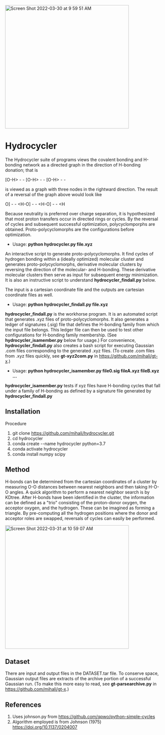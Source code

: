 <img width="400" alt="Screen Shot 2022-03-30 at 9 59 51 AM" src="https://user-images.githubusercontent.com/10854556/161368022-17f12de8-4c98-483b-9340-e24c68c5e86b.png">

# Hydrocycler

The Hydrocycler suite of programs views the covalent bonding and H-bonding network as a directed graph in the direction of H-bonding donation; that is 

 \[O-H> - - \[O-H> - - \[O-H> - - 

is viewed as a graph with three nodes in the rightward direction.  The result of a reversal of the graph above would look like

 O] - - <H-O] - - <H-O] - - <H 

Because neutrality is preferred over charge separation, it is hypothesized that most proton transfers occur in directed rings or cycles. By the reversal of cycles and subsequent successful optimization, polycyclomporphs are obtained. Proto-polycyclomorphs are the configurations before optimization.                              

* Usage: **python hydrocycler.py file.xyz**

An interactive script to generate proto-polycyclomorphs. It find cycles of hydrogen bonding within a (ideally optimized) molecular cluster and generates proto-polycyclomorphs, derivative molecular clusters by reversing the direction of the molecular- and H-bonding. These derivative molecular clusters then serve as input for subsequent energy minimization. It is also an instructive script to understand **hydrocycler_findall.py** below.

The input is a cartesian coordinate file and the outputs are cartesian coordinate files as well.   
      
* Usage: **python hydrocycler_findall.py file.xyz**                               
                               
**hydrocycler_findall.py** is the workhorse program. It is an automated script that generates .xyz files of proto-polycyclomorphs. It also generates a ledger of signatures (.sig) file that defines the H-bonding family from which the input file belongs. This ledger file can then be used to test other configurations for H-bonding family membership. (See **hydrocycler_isamember.py** below for usage.) For convenience, **hydrocycler_findall.py** also creates a bash script for executing Gaussian .com files corresponding to the generated .xyz files. (To create .com files from .xyz files quickly, see **gt-xyz2com.py** in https://github.com/mihali/gt-x.)

                         
* Usage: **python hydrocycler_isamember.py file0.sig fileA.xyz fileB.xyz ...**
                               
**hydrocycler_isamember.py** tests if xyz files have H-bonding cycles that fall under a family of H-bonding as defined by a signature file generated by **hydrocycler_findall.py**                            
                                                                                        
## Installation

Procedure 
1. git clone https://github.com/mihali/hydrocycler.git 
2. cd hydrocycler
3. conda create --name hydrocycler python=3.7 
4. conda activate hydrocycler
5. conda install numpy scipy

## Method

H-bonds can be determined from the cartesian coordinates of a cluster by measuring O-O distances between nearest neighbors and then taking H-O-O angles. A quick algorithm to perform a nearest neighbor search is by KDtree. After H-bonds have been identified in the cluster, the information can be defined as a "trio" consisting of the proton-donor oxygen, the acceptor oxygen, and the hydrogen. These can be imagined as forming a triangle. By pre-computing all the hydrogen positions where the donor and acceptor roles are swapped, reversals of cycles can easily be performed. 
                               
<img width="400" alt="Screen Shot 2022-03-31 at 10 59 07 AM" src="https://user-images.githubusercontent.com/10854556/161396405-5fb370f5-307f-4430-8e63-5c5a25d56633.png">

## Dataset

There are input and output files in the DATASET.tar file. To conserve space, Gaussian output files are extracts of the archive portion of a successful Gaussian run. (To make this more easy to read, see **gt-parsearchive.py** in https://github.com/mihali/gt-x.)

## References

1. Uses johnson.py from https://github.com/qpwo/python-simple-cycles
2. Algorithm employed is from Johnson (1975) https://doi.org/10.1137/0204007


  
